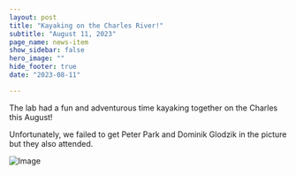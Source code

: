 ```yaml
---
layout: post
title: "Kayaking on the Charles River!"
subtitle: "August 11, 2023"
page_name: news-item
show_sidebar: false
hero_image: ""
hide_footer: true
date: "2023-08-11"

---
```


The lab had a fun and adventurous time kayaking together on the Charles this August!

Unfortunately, we failed to get Peter Park and Dominik Glodzik in the picture but they also attended.

![Image](https://compbio.hms.harvard.edu/sites/projects.iq.harvard.edu/files/styles/os_files_xxlarge/public/parklab/files/img_3634_1.jpg?m=1693495742&itok=Rlc1lEko)

